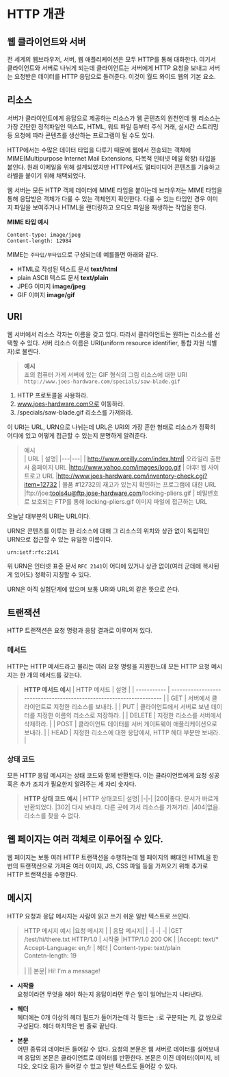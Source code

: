 # HTTP 개관

## 웹 클라이언트와 서버

전 세계의 웹브라우저, 서버, 웹 애플리케이션은 모두 HTTP를 통해 대화한다. 여기서 클라이언트와 서버로 나뉘게 되는데 클라이언트는 서버에게 HTTP 요청을 보내고 서버는 요청받은 데이터를 HTTP 응답으로 돌려준다. 이것이 월드 와이드 웹의 기본 요소.

## 리소스

서버가 클라이언트에게 응답으로 제공하는 리소스가 웹 콘텐츠의 원천인데 웹 리소스는 가장 간단한 정적파일인 텍스트, HTML, 워드 파일 등부터 주식 거래, 실시간 스트리밍 등 요청에 따라 콘텐츠를 생산하는 프로그램이 될 수도 있다.

HTTP에서는 수많은 데이터 타입을 다루기 때문에 웹에서 전송되는 객체에 MIME(Multipurpose Internet Mail Extensions, 다목적 인터넷 메일 확장) 타입을 붙인다. 원래 이메일을 위해 설계되었지만 HTTP에서도 멀티미디어 콘텐츠를 기술하고 라벨을 붙이기 위해 채택되었다.

웹 서버는 모든 HTTP 객체 데이터에 MIME 타입을 붙이는데 브라우저는 MIME 타입을 통해 응답받은 객체가 다룰 수 있는 객체인지 확인한다. 다룰 수 있는 타입인 경우 이미지 파일을 보여주거나 HTML을 랜더링하고 오디오 파일을 재생하는 작업을 한다.

**MIME 타입 예시**

```
Content-type: image/jpeg
Content-length: 12984
```

MIME는 `주타입/부타입`으로 구성되는데 예를들면 아래와 같다.

-   HTML로 작성된 텍스트 문서 **text/html**
-   plain ASCII 텍스트 문서 **text/plain**
-   JPEG 이미지 **image/jpeg**
-   GIF 이미지 **image/gif**

## URI

웹 서버에서 리소스 각자는 이름을 갖고 있다. 따라서 클라이언트는 원하는 리소스를 선택할 수 있다. 서버 리소스 이름은 URI(uniform resource identifier, 통합 자원 식별자)로 불린다.

> **예시**  
> 죠의 컴퓨터 가게 서버에 있는 GIF 형식의 그림 리소스에 대한 URI  
> `http://www.joes-hardware.com/specials/saw-blade.gif`

1. HTTP 프로토콜을 사용하라.
2. www.joes-hardware.com으로 이동하라.
3. /specials/saw-blade.gif 리소스를 가져와라.

이 URI는 URL, URN으로 나뉘는데 URL은 URI의 가장 흔한 형태로 리소스가 정확히 어디에 있고 어떻게 접근할 수 있는지 분명하게 알려준다.

> 예시  
> | URL | 설명|
> |---|---|
> | http://www.oreilly.com/index.html| 오라일리 출판사 홈페이지 URL
> |http://www.yahoo.com/images/logo.gif | 야후! 웹 사이트로고 URL
> |http://www.joes-hardware.com/inventory-check.cgi?item=12732 | 물품 #12732의 재고가 있는지 확인하는 프로그램에 대한 URL
> |ftp://joe:tools4u@ftp.jose-hardware.com/locking-pliers.gif | 비밀번호로 보호되는 FTP를 통해 locking-pliers.gif 이미지 파일에 접근하는 URL

오늘날 대부분의 URI는 URL이다.

URN은 콘텐츠를 이루는 한 리소스에 대해 그 리소스의 위치와 상관 없이 독립적인 URN으로 접근할 수 있는 유일한 이름이다.

```
urn:ietf:rfc:2141
```

위 URN은 인터넷 표준 문서 `RFC 2141`이 어디에 있거나 상관 없이(여러 군데에 복사된 게 있어도) 정확히 지칭할 수 있다.

URN은 아직 실험단계에 있으며 보통 URI와 URL의 같은 뜻으로 쓴다.

## 트랜잭션

HTTP 트랜잭션은 요청 명령과 응답 결과로 이루어져 있다.

### 메서드

HTTP는 HTTP 메서드라고 불리는 여러 요청 명령을 지원한느데 모든 HTTP 요청 메시지는 한 개의 메서드를 갖는다.

> **HTTP 메서드 예시**
> | HTTP 메서드 | 설명 |
> | ----------- | -------------------------------------------------------------------- |
> | GET | 서버에서 클라이언트로 지정한 리소스를 보내라. |
> | PUT | 클라이언트에서 서버로 보낸 데이터를 지정한 이름의 리소스로 저장하라. |
> | DELETE | 지정한 리소스를 서버에서 삭제하라. |
> | POST | 클라이언트 데이터를 서버 게이트웨이 애플리케이션으로 보내라. |
> | HEAD | 지정한 리소스에 대한 응답에서, HTTP 헤더 부분만 보내라. |

### 상태 코드

모든 HTTP 응답 메시지는 상태 코드와 함께 반환된다. 이는 클라이언트에게 요청 성공 혹은 추가 조치가 필요한지 알려주는 세 자리 숫자다.

> **HTTP 상태 코드 예시**
> | HTTP 상태코드| 설명|
> |-|-|
> |200|좋다. 문서가 바르게 반환되었다.
> |302| 다시 보내라. 다른 곳에 가서 리소스를 가져가라.
> |404|없음. 리소스를 찾을 수 없다.

## 웹 페이지는 여러 객체로 이루어질 수 있다.

웹 페이지는 보통 여러 HTTP 트랜잭션을 수행하는데 웹 페이지의 뼈대인 HTML을 한 번의 트랜잭션으로 가져온 여러 이미지, JS, CSS 파일 등을 가져오기 위해 추가로 HTTP 트랜잭션을 수행한다.

## 메시지

HTTP 요청과 응답 메시지는 사람이 읽고 쓰기 쉬운 일반 텍스트로 쓰인다.

> HTTP 메시지 예시
> |요청 메시지 | | 응답 메시지|
> | -| -| -|
> |GET /test/hi/there.txt HTTP/1.0 | 시작줄 |HTTP/1.0 200 OK |
> |Accept: text/\*<br>Accept-Language: en,fr | 헤더 | Content-type: text/plain<br>Contetn-length: 19 <br><br> |
> || 본문| Hi! I'm a message!

-   **시작줄**  
    요청이라면 무엇을 해야 하는지 응답이라면 무슨 일이 일어났는지 나타낸다.

-   **헤더**  
     헤더에는 0개 이상의 헤더 필드가 들어가는데 각 필드는 `:`로 구분되는 키, 값 쌍으로 구성된다. 헤더 마지막은 빈 줄로 끝난다.

-   **본문**  
    어떤 종류의 데이터든 들어갈 수 있다. 요청의 본문은 웹 서버로 데이터를 실어보내며 응답의 본문은 클라이언트로 데이터를 반환한다. 본문은 이진 데이터(이미지, 비디오, 오디오 등)가 들어갈 수 있고 일반 텍스트도 들어갈 수 있다.
